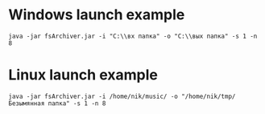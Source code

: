 Windows launch example
======================
`java -jar fsArchiver.jar -i "C:\\вх папка" -o "C:\\вых папка" -s 1 -n 8`

Linux launch example
====================
`java -jar fsArchiver.jar -i /home/nik/music/ -o "/home/nik/tmp/Безымянная папка" -s 1 -n 8`